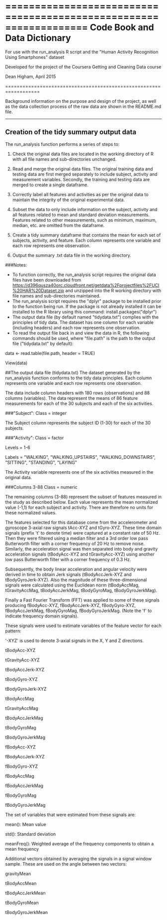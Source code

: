 ==================================================================
Code Book and Data Dictionary
==================================================================
For use with the run_analysis R script and the "Human Activity Recognition Using Smartphones" dataset

Developed for the project of the Coursera Getting and Cleaning Data course

Dean Higham, April 2015

==================================================================

Background information on the purpose and design of the project, as well as the data collection process of the raw data are shown in the README.md file.

-------------------------------------------------

Creation of the tidy summary output data
-----------

The run_analysis function performs a series of steps to:

1. Check the original data files are located in the working directory of R with all file names and sub-directories unchanged.

2. Read and merge the original data files. The original training data and testing data are first merged separately to include subject, activity and measurement variables. Secondly, the training and testing data are merged to create a single dataframe.

3. Correctly label all features and activities as per the original data to maintain the integrity of the original experimental data.

4. Subset the data to only include information on the subject, activity and all features related to mean and standard deviation measurements. Features related to other measurements, such as minimum, maximum, median, etc. are omitted from the dataframe.

5. Create a tidy summary dataframe that contains the mean for each set of subjects, activity, and feature. Each column represents one variable and each row represents one observation.

6. Output the summary .txt data file in the working directory.

###Notes: 
- To function correctly, the run_analysis script requires the original data files have been downloaded from https://d396qusza40orc.cloudfront.net/getdata%2Fprojectfiles%2FUCI%20HAR%20Dataset.zip and unzipped into the R working directory with file names and sub-directories maintained.
- The run_analysis script requires the "dplyr" package to be installed prior to the function being run. If the package is not already installed it can be installed to the R library using this command:
install.packages("dplyr")
- The output data file (by default named "tidydata.txt") complies with the principles of tidy data. The dataset has one column for each variable (including headers) and each row represents one observation.
- To read the output file back in and view the data in R, the following commands should be used, where "file.path" is the path to the output file ("tidydata.txt" by default):

data <- read.table(file.path, header = TRUE)

View(data)

##The output data file (tidydata.txt)
The dataset generated by the run_analysis function conforms to the tidy data principles. Each column represents one variable and each row represents one observation.

The data include column headers with 180 rows (observations) and 88 columns (variables). The data represent the means of 86 feature measurements for each of the 30 subjects and each of the six activities.

###"Subject":
Class = integer

The Subject column represents the subject ID (1-30) for each of the 30 subjects.

###"Activity":
Class = factor

Levels = 1-6

Labels = "WALKING", "WALKING_UPSTAIRS", "WALKING_DOWNSTAIRS", "SITTING", "STANDING", "LAYING"

The Activity variable represents one of the six activities measured in the original data.

###Columns 3-88
Class = numeric

The remaining columns (3-88) represent the subset of features measured in the study as described below. Each value represents the mean normalized value (-1,1) for each subject and activity. There are therefore no units for these normalized values.

The features selected for this database come from the accelerometer and gyroscope 3-axial raw signals tAcc-XYZ and tGyro-XYZ. These time domain signals (prefix 't' to denote time) were captured at a constant rate of 50 Hz. Then they were filtered using a median filter and a 3rd order low pass Butterworth filter with a corner frequency of 20 Hz to remove noise. Similarly, the acceleration signal was then separated into body and gravity acceleration signals (tBodyAcc-XYZ and tGravityAcc-XYZ) using another low pass Butterworth filter with a corner frequency of 0.3 Hz. 

Subsequently, the body linear acceleration and angular velocity were derived in time to obtain Jerk signals (tBodyAccJerk-XYZ and tBodyGyroJerk-XYZ). Also the magnitude of these three-dimensional signals were calculated using the Euclidean norm (tBodyAccMag, tGravityAccMag, tBodyAccJerkMag, tBodyGyroMag, tBodyGyroJerkMag). 

Finally a Fast Fourier Transform (FFT) was applied to some of these signals producing fBodyAcc-XYZ, fBodyAccJerk-XYZ, fBodyGyro-XYZ, fBodyAccJerkMag, fBodyGyroMag, fBodyGyroJerkMag. (Note the 'f' to indicate frequency domain signals). 


These signals were used to estimate variables of the feature vector for each pattern:

'-XYZ' is used to denote 3-axial signals in the X, Y and Z directions.

tBodyAcc-XYZ

tGravityAcc-XYZ

tBodyAccJerk-XYZ

tBodyGyro-XYZ

tBodyGyroJerk-XYZ

tBodyAccMag

tGravityAccMag

tBodyAccJerkMag

tBodyGyroMag

tBodyGyroJerkMag

fBodyAcc-XYZ

fBodyAccJerk-XYZ

fBodyGyro-XYZ

fBodyAccMag

fBodyAccJerkMag

fBodyGyroMag

fBodyGyroJerkMag


The set of variables that were estimated from these signals are: 

mean(): Mean value

std(): Standard deviation

meanFreq(): Weighted average of the frequency components to obtain a mean frequency


Additional vectors obtained by averaging the signals in a signal window sample. These are used on the angle between two vectors:

gravityMean

tBodyAccMean

tBodyAccJerkMean

tBodyGyroMean

tBodyGyroJerkMean
